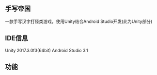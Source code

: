 ## 手写帝国
一款手写汉字打怪类游戏，使用Unity结合Android Studio开发(此为Unity部分)
## IDE信息
Unity 2017.3.0f3(64bit)
Android Studio 3.1
## 功能
